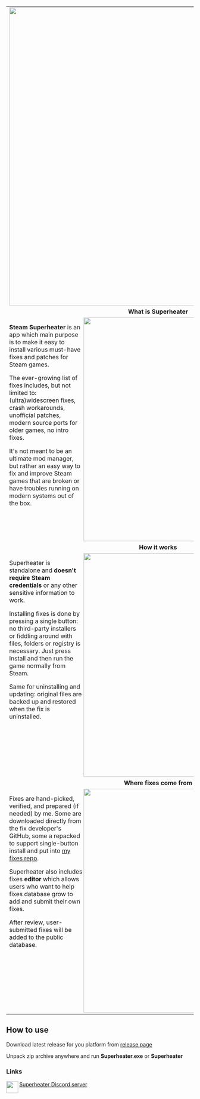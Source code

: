 <table>

<tr>
<td align="center" valign="middle">
<img align="center" width="800" src="https://i.imgur.com/njDqBVM.png">
</td>
</tr>

<tr>
<td align="center" valign="middle">
<b>What is Superheater</b>
</td>
</tr>

<tr>
<td valign="center">
<img align="right" width="600" src="https://i.imgur.com/8uXf0eZ.png">

<b>Steam Superheater</b> is an app which main purpose is to make it easy to install various must-have fixes and patches for Steam games.

The ever-growing list of fixes includes, but not limited to: (ultra)widescreen fixes, crash workarounds, unofficial patches, modern source ports for older games, no intro fixes. 

It's not meant to be an ultimate mod manager, but rather an easy way to fix and improve Steam games that are broken or have troubles running on modern systems out of the box.

</td>
</tr>

<tr>
<td align="center" valign="middle">
<b>How it works</b>
</td>
</tr>

<tr>
<td valign="center">
<img align="right" width="600" src="https://i.imgur.com/5Qa1Kpe.png">

Superheater is standalone and <b>doesn't require Steam credentials</b> or any other sensitive information to work.

Installing fixes is done by pressing a single button: no third-party installers or fiddling around with files, folders or registry is necessary. Just press Install and then run the game normally from Steam.

Same for uninstalling and updating: original files are backed up and restored when the fix is uninstalled.

</td>
</tr>

<tr>
<td align="center" valign="middle">
<b>Where fixes come from</b>
</td>
</tr>

<tr>
<td valign="center">
<img align="right" width="600" src="https://i.imgur.com/LXXji8K.png">

Fixes are hand-picked, verified, and prepared (if needed) by me. Some are downloaded directly from the fix developer's GitHub, some a repacked to support single-button install and put into <a href="https://github.com/fgsfds/SteamFD-Fixes-Repo">my fixes repo</a>.

Superheater also includes fixes <b>editor</b> which allows users who want to help fixes database grow to add and submit their own fixes.

After review, user-submitted fixes will be added to the public database.
</td>
</tr>

</table>

## How to use

Download latest release for you platform from <a href="https://github.com/fgsfds/Steam-Superheater/releases">release page</a>

Unpack zip archive anywhere and run <b>Superheater.exe</b> or <b>Superheater</b> 

### Links

<img align="left" height="32" src="https://assets-global.website-files.com/6257adef93867e50d84d30e2/636e0a6a49cf127bf92de1e2_icon_clyde_blurple_RGB.png"> <a href="https://github.com/fgsfds/Steam-Superheater/wiki/Useful-links">Superheater Discord server</a>
